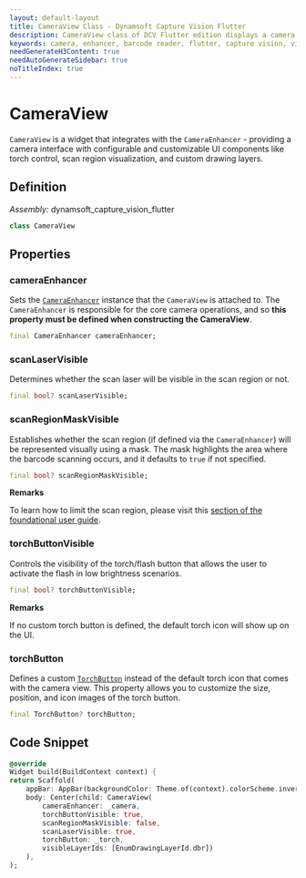 ```yaml
---
layout: default-layout
title: CameraView Class - Dynamsoft Capture Vision Flutter
description: CameraView class of DCV Flutter edition displays a camera preview with customizable UI elements.
keywords: camera, enhancer, barcode reader, flutter, capture vision, view
needGenerateH3Content: true
needAutoGenerateSidebar: true
noTitleIndex: true
---
```


# CameraView

`CameraView` is a widget that integrates with the `CameraEnhancer` - providing a camera interface with configurable and customizable UI components like torch control, scan region visualization, and custom drawing layers.

## Definition

*Assembly:* dynamsoft_capture_vision_flutter

```dart
class CameraView
```

## Properties

### cameraEnhancer

Sets the [`CameraEnhancer`](camera-enhancer.md) instance that the `CameraView` is attached to. The `CameraEnhancer` is responsible for the core camera operations, and so **this property must be defined when constructing the CameraView**.

```dart
final CameraEnhancer cameraEnhancer;
```

### scanLaserVisible

Determines whether the scan laser will be visible in the scan region or not.

```dart
final bool? scanLaserVisible;
```

### scanRegionMaskVisible

Establishes whether the scan region (if defined via the `CameraEnhancer`) will be represented visually using a mask. The mask highlights the area where the barcode scanning occurs, and it defaults to `true` if not specified.

```dart
final bool? scanRegionMaskVisible;
```

**Remarks**

To learn how to limit the scan region, please visit this [section of the foundational user guide](../../foundational-user-guide.md#specify-the-scan-region).

### torchButtonVisible

Controls the visibility of the torch/flash button that allows the user to activate the flash in low brightness scenarios.

```dart
final bool? torchButtonVisible;
```

**Remarks**

If no custom torch button is defined, the default torch icon will show up on the UI.

### torchButton

Defines a custom [`TorchButton`](torch-button.md) instead of the default torch icon that comes with the camera view. This property allows you to customize the size, position, and icon images of the torch button.

```dart
final TorchButton? torchButton;
```

## Code Snippet

```dart
@override
Widget build(BuildContext context) {
return Scaffold(
    appBar: AppBar(backgroundColor: Theme.of(context).colorScheme.inversePrimary, title: Text(widget.title)),
    body: Center(child: CameraView(
        cameraEnhancer: _camera, 
        torchButtonVisible: true, 
        scanRegionMaskVisible: false, 
        scanLaserVisible: true, 
        torchButton: _torch, 
        visibleLayerIds: [EnumDrawingLayerId.dbr])
    ),
);
```